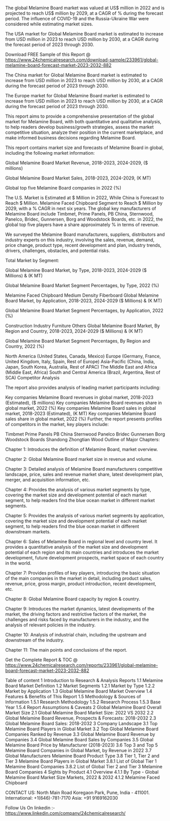 The global Melamine Board market was valued at US$ million in 2022 and is projected to reach US$ million by 2029, at a CAGR of % during the forecast period. The influence of COVID-19 and the Russia-Ukraine War were considered while estimating market sizes.

The USA market for Global Melamine Board market is estimated to increase from USD million in 2023 to reach USD million by 2030, at a CAGR during the forecast period of 2023 through 2030.

Download FREE Sample of this Report @ https://www.24chemicalresearch.com/download-sample/233961/global-melamine-board-forecast-market-2023-2032-882

The China market for Global Melamine Board market is estimated to increase from USD million in 2023 to reach USD million by 2030, at a CAGR during the forecast period of 2023 through 2030.

The Europe market for Global Melamine Board market is estimated to increase from USD million in 2023 to reach USD million by 2030, at a CAGR during the forecast period of 2023 through 2030.

This report aims to provide a comprehensive presentation of the global market for Melamine Board, with both quantitative and qualitative analysis, to help readers develop business/growth strategies, assess the market competitive situation, analyze their position in the current marketplace, and make informed business decisions regarding Melamine Board.

This report contains market size and forecasts of Melamine Board in global, including the following market information:

Global Melamine Board Market Revenue, 2018-2023, 2024-2029, ($ millions)

Global Melamine Board Market Sales, 2018-2023, 2024-2029, (K MT)

Global top five Melamine Board companies in 2022 (%)

The U.S. Market is Estimated at $ Million in 2022, While China is Forecast to Reach $ Million.
Melamine Faced Chipboard Segment to Reach $ Million by 2029, with a % CAGR in next six years.
The global key manufacturers of Melamine Board include Timbmet, Prime Panels, PB China, Sternwood, Panelco, Bridec, Gunnersen, Borg and Woodstock Boards, etc. in 2022, the global top five players have a share approximately % in terms of revenue.

We surveyed the Melamine Board manufacturers, suppliers, distributors and industry experts on this industry, involving the sales, revenue, demand, price change, product type, recent development and plan, industry trends, drivers, challenges, obstacles, and potential risks.

Total Market by Segment:

Global Melamine Board Market, by Type, 2018-2023, 2024-2029 ($ Millions) & (K MT)

Global Melamine Board Market Segment Percentages, by Type, 2022 (%)

Melamine Faced Chipboard
Medium Density Fiberboard
Global Melamine Board Market, by Application, 2018-2023, 2024-2029 ($ Millions) & (K MT)

Global Melamine Board Market Segment Percentages, by Application, 2022 (%)

Construction Industry
Furniture
Others
Global Melamine Board Market, By Region and Country, 2018-2023, 2024-2029 ($ Millions) & (K MT)

Global Melamine Board Market Segment Percentages, By Region and Country, 2022 (%)

North America (United States, Canada, Mexico)
Europe (Germany, France, United Kingdom, Italy, Spain, Rest of Europe)
Asia-Pacific (China, India, Japan, South Korea, Australia, Rest of APAC)
The Middle East and Africa (Middle East, Africa)
South and Central America (Brazil, Argentina, Rest of SCA)
Competitor Analysis

The report also provides analysis of leading market participants including:

Key companies Melamine Board revenues in global market, 2018-2023 (Estimated), ($ millions)
Key companies Melamine Board revenues share in global market, 2022 (%)
Key companies Melamine Board sales in global market, 2018-2023 (Estimated), (K MT)
Key companies Melamine Board sales share in global market, 2022 (%)
Further, the report presents profiles of competitors in the market, key players include:

Timbmet
Prime Panels
PB China
Sternwood
Panelco
Bridec
Gunnersen
Borg
Woodstock Boards
Shandong Zhongtian Wood
Outline of Major Chapters:

Chapter 1: Introduces the definition of Melamine Board, market overview.

Chapter 2: Global Melamine Board market size in revenue and volume.

Chapter 3: Detailed analysis of Melamine Board manufacturers competitive landscape, price, sales and revenue market share, latest development plan, merger, and acquisition information, etc.

Chapter 4: Provides the analysis of various market segments by type, covering the market size and development potential of each market segment, to help readers find the blue ocean market in different market segments.

Chapter 5: Provides the analysis of various market segments by application, covering the market size and development potential of each market segment, to help readers find the blue ocean market in different downstream markets.

Chapter 6: Sales of Melamine Board in regional level and country level. It provides a quantitative analysis of the market size and development potential of each region and its main countries and introduces the market development, future development prospects, market space of each country in the world.

Chapter 7: Provides profiles of key players, introducing the basic situation of the main companies in the market in detail, including product sales, revenue, price, gross margin, product introduction, recent development, etc.

Chapter 8: Global Melamine Board capacity by region & country.

Chapter 9: Introduces the market dynamics, latest developments of the market, the driving factors and restrictive factors of the market, the challenges and risks faced by manufacturers in the industry, and the analysis of relevant policies in the industry.

Chapter 10: Analysis of industrial chain, including the upstream and downstream of the industry.

Chapter 11: The main points and conclusions of the report.

Get the Complete Report & TOC @ https://www.24chemicalresearch.com/reports/233961/global-melamine-board-forecast-market-2023-2032-882

Table of content
1 Introduction to Research & Analysis Reports
1.1 Melamine Board Market Definition
1.2 Market Segments
1.2.1 Market by Type
1.2.2 Market by Application
1.3 Global Melamine Board Market Overview
1.4 Features & Benefits of This Report
1.5 Methodology & Sources of Information
1.5.1 Research Methodology
1.5.2 Research Process
1.5.3 Base Year
1.5.4 Report Assumptions & Caveats
2 Global Melamine Board Overall Market Size
2.1 Global Melamine Board Market Size: 2022 VS 2032
2.2 Global Melamine Board Revenue, Prospects & Forecasts: 2018-2032
2.3 Global Melamine Board Sales: 2018-2032
3 Company Landscape
3.1 Top Melamine Board Players in Global Market
3.2 Top Global Melamine Board Companies Ranked by Revenue
3.3 Global Melamine Board Revenue by Companies
3.4 Global Melamine Board Sales by Companies
3.5 Global Melamine Board Price by Manufacturer (2018-2023)
3.6 Top 3 and Top 5 Melamine Board Companies in Global Market, by Revenue in 2022
3.7 Global Manufacturers Melamine Board Product Type
3.8 Tier 1, Tier 2 and Tier 3 Melamine Board Players in Global Market
3.8.1 List of Global Tier 1 Melamine Board Companies
3.8.2 List of Global Tier 2 and Tier 3 Melamine Board Companies
4 Sights by Product
4.1 Overview
4.1.1 By Type - Global Melamine Board Market Size Markets, 2022 & 2032
4.1.2 Melamine Faced Chipboard

CONTACT US:
North Main Road Koregaon Park, Pune, India - 411001.
International: +1(646)-781-7170
Asia: +91 9169162030

Follow Us On linkedin :- https://www.linkedin.com/company/24chemicalresearch/
